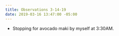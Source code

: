 ```yaml
---
title: Observations 3-14-19
date: 2019-03-16 13:47:00 -05:00
---
```


- Stopping for avocado maki by myself at 3:30AM.
